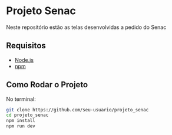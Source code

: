 # Projeto Senac
Neste repositório estão as telas desenvolvidas a pedido do Senac

## Requisitos

-  [Node.js](https://nodejs.org/)
-  [npm](https://www.npmjs.com/)

## Como Rodar o Projeto
No terminal:

   ```bash
   git clone https://github.com/seu-usuario/projeto_senac
   cd projeto_senac
   npm install
   npm run dev
